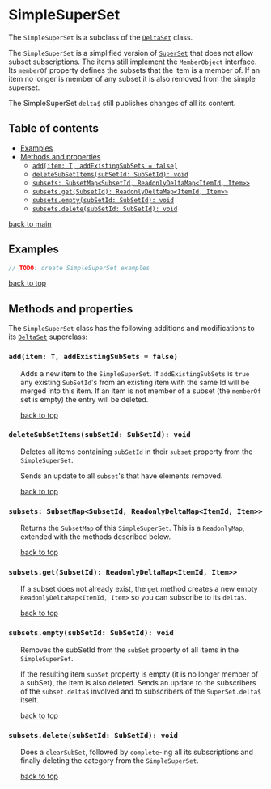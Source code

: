 # SimpleSuperSet <!-- omit in toc -->

The `SimpleSuperSet` is a subclass of the [`DeltaSet`](../delta-set/README.md) class.

The `SimpleSuperSet` is a simplified version of [`SuperSet`](../super-set/README.md) that does not allow subset subscriptions. 
The items still implement the `MemberObject` interface. Its `memberOf` property defines the subsets that the item is a member of.
If an item no longer is member of any subset it is also removed from the simple superset.

The SimpleSuperSet `delta$` still publishes changes of all its content.

## Table of contents <!-- omit in toc -->
- [Examples](#examples)
- [Methods and properties](#methods-and-properties)
  - [`add(item: T, addExistingSubSets = false)`](#additem-t-addexistingsubsets--false)
  - [`deleteSubSetItems(subSetId: SubSetId): void`](#deletesubsetitemssubsetid-subsetid-void)
  - [`subsets: SubsetMap<SubsetId, ReadonlyDeltaMap<ItemId, Item>>`](#subsets-subsetmapsubsetid-readonlydeltamapitemid-item)
  - [`subsets.get(SubsetId): ReadonlyDeltaMap<ItemId, Item>>`](#subsetsgetsubsetid-readonlydeltamapitemid-item)
  - [`subsets.empty(subSetId: SubSetId): void`](#subsetsemptysubsetid-subsetid-void)
  - [`subsets.delete(subSetId: SubSetId): void`](#subsetsdeletesubsetid-subsetid-void)

[back to main](../../README.md)

## Examples
``` typescript
// TODO: create SimpleSuperSet examples
```
[back to top](#simplesuperset----omit-in-toc)


## Methods and properties

The `SimpleSuperSet` class has the following additions and modifications to its [`DeltaSet`](../delta-set/README.md) superclass:


### `add(item: T, addExistingSubSets = false)`
<ul><li style="list-style-type: none;">

Adds a new item to the `SimpleSuperSet`.
If `addExistingSubSets` is `true` any existing `SubSetId`'s from an existing item with the same Id will be merged into this item.
If an item is not member of a subset (the `memberOf` set is empty) the entry will be deleted.

[back to top](#simplesuperset----omit-in-toc)
</li></ul>

### `deleteSubSetItems(subSetId: SubSetId): void`
<ul><li style="list-style-type: none;">

Deletes all items containing `subSetId` in their `subset` property from the `SimpleSuperSet`.

Sends an update to all `subset`'s that have elements removed.

[back to top](#simplesuperset----omit-in-toc)
</li></ul>

### `subsets: SubsetMap<SubsetId, ReadonlyDeltaMap<ItemId, Item>>`
<ul><li style="list-style-type: none;">

Returns the `SubsetMap` of this `SimpleSuperSet`. This is a `ReadonlyMap`, extended with the methods described below.

[back to top](#superset----omit-in-toc)
</li></ul>

### `subsets.get(SubsetId): ReadonlyDeltaMap<ItemId, Item>>`
<ul><li style="list-style-type: none;">

If a subset does not already exist, the `get` method creates a new empty `ReadonlyDeltaMap<ItemId, Item>` so you can subscribe to its `delta$`.

[back to top](#superset----omit-in-toc)
</li></ul>

### `subsets.empty(subSetId: SubSetId): void`
<ul><li style="list-style-type: none;">

Removes the subSetId from the `subSet` property of all items in the `SimpleSuperSet`.

If the resulting item `subSet` property is empty (it is no longer member of a subSet), the item is also deleted.
Sends an update to the subscribers of the `subset.delta$` involved and to subscribers of 
the `SuperSet.delta$` itself.

[back to top](#superset----omit-in-toc)
</li></ul>

### `subsets.delete(subSetId: SubSetId): void`
<ul><li style="list-style-type: none;">

Does a `clearSubSet`, followed by `complete`-ing all its subscriptions and finally deleting the category from the `SimpleSuperSet`.

[back to top](#superset----omit-in-toc)
</li></ul>